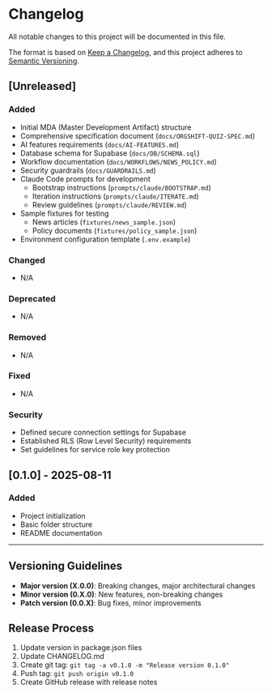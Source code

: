 # Changelog

All notable changes to this project will be documented in this file.

The format is based on [Keep a Changelog](https://keepachangelog.com/en/1.0.0/),
and this project adheres to [Semantic Versioning](https://semver.org/spec/v2.0.0.html).

## [Unreleased]

### Added
- Initial MDA (Master Development Artifact) structure
- Comprehensive specification document (`docs/ORGSHIFT-QUIZ-SPEC.md`)
- AI features requirements (`docs/AI-FEATURES.md`)
- Database schema for Supabase (`docs/DB/SCHEMA.sql`)
- Workflow documentation (`docs/WORKFLOWS/NEWS_POLICY.md`)
- Security guardrails (`docs/GUARDRAILS.md`)
- Claude Code prompts for development
  - Bootstrap instructions (`prompts/claude/BOOTSTRAP.md`)
  - Iteration instructions (`prompts/claude/ITERATE.md`)
  - Review guidelines (`prompts/claude/REVIEW.md`)
- Sample fixtures for testing
  - News articles (`fixtures/news_sample.json`)
  - Policy documents (`fixtures/policy_sample.json`)
- Environment configuration template (`.env.example`)

### Changed
- N/A

### Deprecated
- N/A

### Removed
- N/A

### Fixed
- N/A

### Security
- Defined secure connection settings for Supabase
- Established RLS (Row Level Security) requirements
- Set guidelines for service role key protection

## [0.1.0] - 2025-08-11

### Added
- Project initialization
- Basic folder structure
- README documentation

---

## Versioning Guidelines

- **Major version (X.0.0)**: Breaking changes, major architectural changes
- **Minor version (0.X.0)**: New features, non-breaking changes
- **Patch version (0.0.X)**: Bug fixes, minor improvements

## Release Process

1. Update version in package.json files
2. Update CHANGELOG.md
3. Create git tag: `git tag -a v0.1.0 -m "Release version 0.1.0"`
4. Push tag: `git push origin v0.1.0`
5. Create GitHub release with release notes